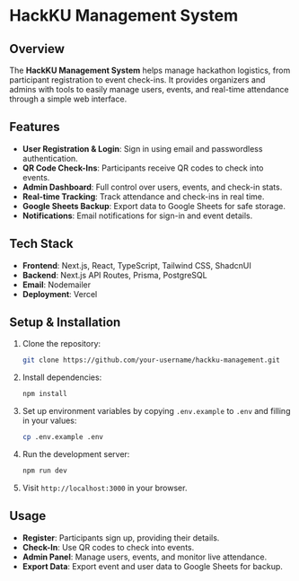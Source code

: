 # **HackKU Management System**

## Overview

The **HackKU Management System** helps manage hackathon logistics, from participant registration to event check-ins. It provides organizers and admins with tools to easily manage users, events, and real-time attendance through a simple web interface.

## Features

- **User Registration & Login**: Sign in using email and passwordless authentication.
- **QR Code Check-Ins**: Participants receive QR codes to check into events.
- **Admin Dashboard**: Full control over users, events, and check-in stats.
- **Real-time Tracking**: Track attendance and check-ins in real time.
- **Google Sheets Backup**: Export data to Google Sheets for safe storage.
- **Notifications**: Email notifications for sign-in and event details.

## Tech Stack

- **Frontend**: Next.js, React, TypeScript, Tailwind CSS, ShadcnUI
- **Backend**: Next.js API Routes, Prisma, PostgreSQL
- **Email**: Nodemailer
- **Deployment**: Vercel

## Setup & Installation

1. Clone the repository:
   ```bash
   git clone https://github.com/your-username/hackku-management.git
   ```
2. Install dependencies:
   ```bash
   npm install
   ```
3. Set up environment variables by copying `.env.example` to `.env` and filling in your values:
   ```bash
   cp .env.example .env
   ```
4. Run the development server:
   ```bash
   npm run dev
   ```
5. Visit `http://localhost:3000` in your browser.

## Usage

- **Register**: Participants sign up, providing their details.
- **Check-In**: Use QR codes to check into events.
- **Admin Panel**: Manage users, events, and monitor live attendance.
- **Export Data**: Export event and user data to Google Sheets for backup.
